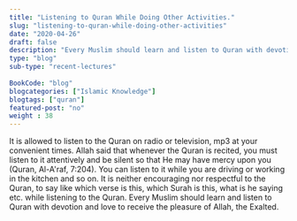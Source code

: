 ```yaml
--- 
title: "Listening to Quran While Doing Other Activities." 
slug: "listening-to-quran-while-doing-other-activities"
date: "2020-04-26" 
draft: false 
description: "Every Muslim should learn and listen to Quran with devotion and love to receive the pleasure of Allah, the Exalted." 
type: "blog"
sub-type: "recent-lectures" 
 
BookCode: "blog"
blogcategories: ["Islamic Knowledge"]
blogtags: ["quran"]
featured-post: "no"
weight : 38 
---  
```

It is allowed to listen to the Quran on radio or television, mp3 at your convenient times. Allah said that whenever the Quran is recited, you must listen to it attentively and be silent so that He may have mercy upon you (Quran, Al-A'raf, 7:204). You can listen to it while you are driving or working in the kitchen and so on. It is neither encouraging nor respectful to the Quran, to say like which verse is this, which Surah is this, what is he saying etc. while listening to the Quran. Every Muslim should learn and listen to Quran with devotion and love to receive the pleasure of Allah, the Exalted.
